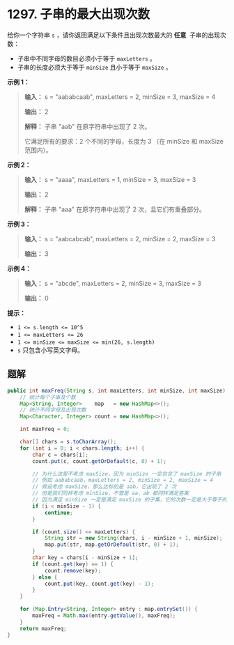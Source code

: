 # 1297. 子串的最大出现次数

给你一个字符串 `s` ，请你返回满足以下条件且出现次数最大的 **任意**  子串的出现次数：

*   子串中不同字母的数目必须小于等于 `maxLetters` 。
*   子串的长度必须大于等于 `minSize` 且小于等于 `maxSize` 。

**示例 1：**

> **输入：** s = "aababcaab", maxLetters = 2, minSize = 3, maxSize = 4
> 
> **输出：** 2
> 
> **解释：** 子串 "aab" 在原字符串中出现了 2 次。
> 
> 它满足所有的要求：2 个不同的字母，长度为 3 （在 minSize 和 maxSize 范围内）。
>

**示例 2：**

> **输入：** s = "aaaa", maxLetters = 1, minSize = 3, maxSize = 3
> 
> **输出：** 2
> 
> **解释：** 子串 "aaa" 在原字符串中出现了 2 次，且它们有重叠部分。
>

**示例 3：**

> **输入：** s = "aabcabcab", maxLetters = 2, minSize = 2, maxSize = 3
> 
> **输出：** 3
>

**示例 4：**

> **输入：** s = "abcde", maxLetters = 2, minSize = 3, maxSize = 3
> 
> **输出：** 0
>

**提示：**

*   `1 <= s.length <= 10^5`
*   `1 <= maxLetters <= 26`
*   `1 <= minSize <= maxSize <= min(26, s.length)`
*   `s` 只包含小写英文字母。

## 题解

```java
public int maxFreq(String s, int maxLetters, int minSize, int maxSize) {
    // 统计每个子串及个数
    Map<String, Integer>    map   = new HashMap<>();
    // 统计不同字母及出现次数
    Map<Character, Integer> count = new HashMap<>();

    int maxFreq = 0;

    char[] chars = s.toCharArray();
    for (int i = 0; i < chars.length; i++) {
        char c = chars[i];
        count.put(c, count.getOrDefault(c, 0) + 1);

        // 为什么这里不考虑 maxSize，因为 minSize 一定包含了 maxSize 的子串
        // 例如 aababcaab，maxLetters = 2, minSize = 2, maxSize = 4
        // 假设考虑 maxSize，那么达标的是 aab，它出现了 2 次
        // 但是我们同样考虑 minSize，不管是 aa、ab 都同样满足答案
        // 因为满足 minSize 一定是满足 maxSize 的子集，它的次数一定是大于等于的  
        if (i < minSize - 1) {
            continue;
        }

        if (count.size() <= maxLetters) {
            String str = new String(chars, i - minSize + 1, minSize);
            map.put(str, map.getOrDefault(str, 0) + 1);
        }
        char key = chars[i - minSize + 1];
        if (count.get(key) == 1) {
            count.remove(key);
        } else {
            count.put(key, count.get(key) - 1);
        }
    }

    for (Map.Entry<String, Integer> entry : map.entrySet()) {
        maxFreq = Math.max(entry.getValue(), maxFreq);
    }
    return maxFreq;
}
```